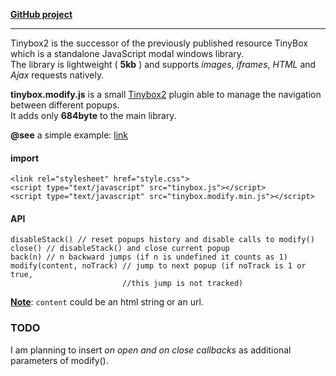 **[GitHub project](https://github.com/carlol/oojs)**


----------

Tinybox2 is the successor of the previously published resource TinyBox which is a standalone JavaScript modal windows library.   
The library is lightweight ( **5kb** ) and supports *images*, *iframes*, *HTML* and *Ajax* requests natively.  

**tinybox.modify.js** is a small [Tinybox2][1] plugin able to manage the navigation between different popups.  
It adds only **684byte** to the main library.

**@see** a simple example: [link][2]

#### import

    <link rel="stylesheet" href="style.css">
    <script type="text/javascript" src="tinybox.js"></script>
    <script type="text/javascript" src="tinybox.modify.min.js"></script>

#### API

    disableStack() // reset popups history and disable calls to modify()
    close() // disableStack() and close current popup
    back(n) // n backward jumps (if n is undefined it counts as 1)
    modify(content, noTrack) // jump to next popup (if noTrack is 1 or true, 
    						 //this jump is not tracked)

**<u>Note</u>**: `content` could be an html string or an url.

### TODO
I am planning to insert *on open and on close callbacks* as additional parameters of modify().


  [1]: http://www.scriptiny.com/2011/03/javascript-modal-windows/
  [2]: http://goo.gl/3bszC
